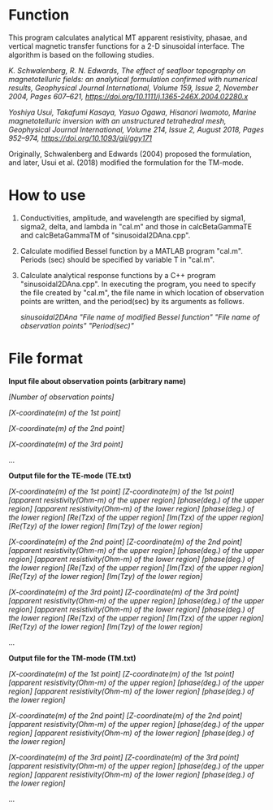 # Function
This program calculates analytical MT apparent resistivity, phasae, and vertical magnetic transfer functions for a 2-D sinusoidal interface.
The algorithm is based on the following studies.

*K. Schwalenberg, R. N. Edwards, The effect of seafloor topography on magnetotelluric fields: an analytical formulation confirmed with numerical results, Geophysical Journal International, Volume 159, Issue 2, November 2004, Pages 607–621, https://doi.org/10.1111/j.1365-246X.2004.02280.x*

*Yoshiya Usui, Takafumi Kasaya, Yasuo Ogawa, Hisanori Iwamoto, Marine magnetotelluric inversion with an unstructured tetrahedral mesh, Geophysical Journal International, Volume 214, Issue 2, August 2018, Pages 952–974, https://doi.org/10.1093/gji/ggy171*

Originally, Schwalenberg and Edwards (2004) proposed the formulation, and later, Usui et al. (2018) modified the formulation for the TM-mode.

# How to use
1) Conductivities, amplitude, and wavelength are specified by sigma1, sigma2, delta, and lambda in "cal.m" and those in calcBetaGammaTE and calcBetaGammaTM of "sinusoidal2DAna.cpp".
2) Calculate modified Bessel function by a MATLAB program "cal.m". Periods (sec) should be specified by variable T in "cal.m".
3) Calculate analytical response functions by a C++ program "sinusoidal2DAna.cpp". In executing the program, you need to specify the file created by "cal.m", the file name in which location of observation points are written, and the period(sec) by its arguments as follows.

   *sinusoidal2DAna  "File name of modified Bessel function" "File name of observation points" "Period(sec)"*

# File format
  **Input file about observation points (arbitrary name)**

  *[Number of observation points]*

  *[X-coordinate(m) of the 1st point]*

  *[X-coordinate(m) of the 2nd point]*

  *[X-coordinate(m) of the 3rd point]*

  ...
  
  **Output file for the TE-mode (TE.txt)**
  
  *[X-coordinate(m) of the 1st point] [Z-coordinate(m) of the 1st point] [apparent resistivity(Ohm-m) of the upper region] [phase(deg.) of the upper region] [apparent resistivity(Ohm-m) of the lower region] [phase(deg.) of the lower region] [Re(Tzx) of the upper region] [Im(Tzx) of the upper region] [Re(Tzy) of the lower region] [Im(Tzy) of the lower region]*
  
  *[X-coordinate(m) of the 2nd point] [Z-coordinate(m) of the 2nd point] [apparent resistivity(Ohm-m) of the upper region] [phase(deg.) of the upper region] [apparent resistivity(Ohm-m) of the lower region] [phase(deg.) of the lower region] [Re(Tzx) of the upper region] [Im(Tzx) of the upper region] [Re(Tzy) of the lower region] [Im(Tzy) of the lower region]*
  
  *[X-coordinate(m) of the 3rd point] [Z-coordinate(m) of the 3rd point] [apparent resistivity(Ohm-m) of the upper region] [phase(deg.) of the upper region] [apparent resistivity(Ohm-m) of the lower region] [phase(deg.) of the lower region] [Re(Tzx) of the upper region] [Im(Tzx) of the upper region] [Re(Tzy) of the lower region] [Im(Tzy) of the lower region]*
  
  ...
    
  **Output file for the TM-mode (TM.txt)**
  
  *[X-coordinate(m) of the 1st point] [Z-coordinate(m) of the 1st point] [apparent resistivity(Ohm-m) of the upper region] [phase(deg.) of the upper region] [apparent resistivity(Ohm-m) of the lower region] [phase(deg.) of the lower region]*
  
  *[X-coordinate(m) of the 2nd point] [Z-coordinate(m) of the 2nd point] [apparent resistivity(Ohm-m) of the upper region] [phase(deg.) of the upper region] [apparent resistivity(Ohm-m) of the lower region] [phase(deg.) of the lower region]*
  
  *[X-coordinate(m) of the 3rd point] [Z-coordinate(m) of the 3rd point] [apparent resistivity(Ohm-m) of the upper region] [phase(deg.) of the upper region] [apparent resistivity(Ohm-m) of the lower region] [phase(deg.) of the lower region]*
 
  ...
  
